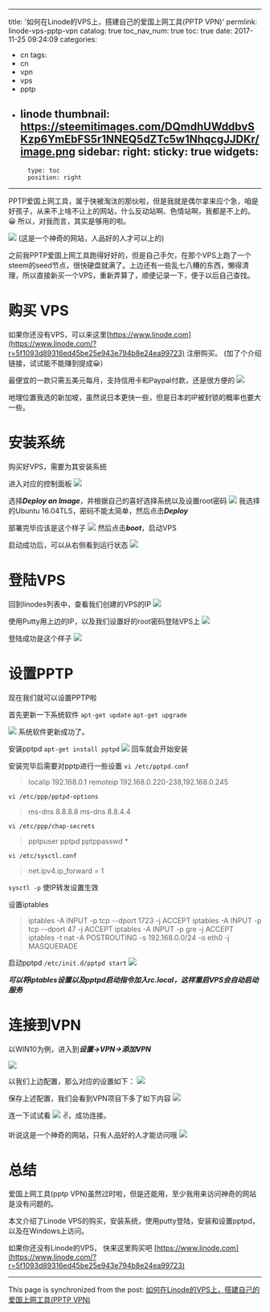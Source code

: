 
---
title: '如何在Linode的VPS上，搭建自己的爱国上网工具(PPTP VPN)'
permlink: linode-vps-pptp-vpn
catalog: true
toc_nav_num: true
toc: true
date: 2017-11-25 09:24:09
categories:
- cn
tags:
- cn
- vpn
- vps
- pptp
- linode
thumbnail: https://steemitimages.com/DQmdhUWddbvSKzp6YmEbFS5r1NNEQ5dZTc5w1NhqcgJJDKr/image.png
sidebar:
    right:
        sticky: true
widgets:
    -
        type: toc
        position: right
---


PPTP爱国上网工具，属于快被淘汰的那伙啦，但是我就是偶尔拿来应个急，咱是好孩子，从来不上啥不让上的网站，什么反动站啊、色情站啊，我都是不上的。😀 所以，对我而言，其实是够用的啦。

![](https://steemitimages.com/DQmdhUWddbvSKzp6YmEbFS5r1NNEQ5dZTc5w1NhqcgJJDKr/image.png)
(这是一个神奇的网站，人品好的人才可以上的)

之前我PPTP爱国上网工具跑得好好的，但是自己手欠，在那个VPS上跑了一个steem的seed节点，很快硬盘就满了。上边还有一些乱七八糟的东西，懒得清理，所以直接新买一个VPS，重新弄算了，顺便记录一下，便于以后自己查找。

# 购买 VPS

如果你还没有VPS，可以来这里[https://www.linode.com](https://www.linode.com/?r=5f1093d89316ed45be25e943e794b8e24ea99723) 注册购买。
(加了个介绍链接，试试能不能赚到提成😀）

最便宜的一款只需五美元每月，支持信用卡和Paypal付款，还是很方便的
[![](https://steemitimages.com/DQmb5fk77GdgDPzDicEYAWUUS9bXhCbLex9gfdS7GHL9LZ7/image.png)](https://www.linode.com/?r=5f1093d89316ed45be25e943e794b8e24ea99723)

地理位置我选的新加坡，虽然说日本更快一些，但是日本的IP被封锁的概率也要大一些。

# 安装系统

购买好VPS，需要为其安装系统

进入对应的控制面板
![](https://steemitimages.com/DQmV5ET47Go2As5Muapd2dEZjK3Ufug7nawav2eHhfLnX1u/image.png)

选择***Deploy an Image***，并根据自己的喜好选择系统以及设置root密码
![](https://steemitimages.com/DQmPW8SCGKKrQEAs3aBxderwUb3ULoCrsUccHj1yfCdLFeL/image.png)
我选择的Ubuntu 16.04TLS，密码不能太简单，然后点击***Deploy***

部署完毕应该是这个样子
![](https://steemitimages.com/DQmXZcxQNuBR8v2rFsXUsB9vNBhNdmC6U52mzTktLvdRZPZ/image.png)
然后点击***boot***，启动VPS

启动成功后，可以从右侧看到运行状态
![](https://steemitimages.com/DQmfPcT7o7uyN5DvR7nys6rt9dPrfqdcxeUpgMHcrxgemf8/image.png)

# 登陆VPS

回到linodes列表中，查看我们创建的VPS的IP
![](https://steemitimages.com/DQmX621NZgxbB9Wpvxz5LUVqGWexgHctddWMWM3dNshVUtB/image.png)

使用Putty用上边的IP，以及我们设置好的root密码登陆VPS上
![](https://steemitimages.com/DQmRnvPug4NoCHJ5HcUjXFySGeDMrQTNn3MyEUSppRtjcuZ/image.png)

登陆成功是这个样子
![](https://steemitimages.com/DQmfCYmsM7o1Eow5omGoHCWBbZPhpxEEed9ZtVxQsDZVyPH/image.png)

# 设置PPTP

现在我们就可以设置PPTP啦

首先更新一下系统软件
`apt-get update`
`apt-get upgrade`

![](https://steemitimages.com/DQmcUVVyRSCRwiqErZbL7rMNNmN8LoqiEiMZgamL7VirEqD/image.png)
系统软件更新成功了。

安装pptpd
`apt-get install pptpd`
![](https://steemitimages.com/DQmaeMUMEbqRUq3LPuKdZaGEJGzFju6du1DUekTGtyJBZ8p/image.png)
回车就会开始安装

安装完毕后需要对pptp进行一些设置
`vi /etc/pptpd.conf`
>localip 192.168.0.1
remoteip 192.168.0.220-238,192.168.0.245

`vi /etc/ppp/pptpd-options`
>ms-dns 8.8.8.8
ms-dns 8.8.4.4

`vi /etc/ppp/chap-secrets`
>pptpuser        pptpd   pptppasswd            *

`vi /etc/sysctl.conf`
>net.ipv4.ip_forward = 1

`sysctl -p`
使IP转发设置生效

设置iptables
>iptables -A INPUT -p tcp --dport 1723 -j ACCEPT
iptables -A INPUT -p tcp --dport 47 -j ACCEPT
iptables -A INPUT -p gre -j ACCEPT
iptables -t nat -A POSTROUTING -s 192.168.0.0/24 -o eth0 -j MASQUERADE

启动pptpd
`/etc/init.d/pptpd start`
![](https://steemitimages.com/DQmVxtkwKpFwNNtUh2fPjFpXaUKdcuJ4xTYmHFWFeXVfnhC/image.png)

***可以将iptables设置以及pptpd启动指令加入rc.local，这样重启VPS会自动启动服务***

# 连接到VPN

以WIN10为例，进入到***设置->VPN->添加VPN***

![](https://steemitimages.com/DQmaBcJgDkQCdL6nHFuUWK3EWp4jrz3qQR6g3y4U9AGtqnk/image.png)

以我们上边配置，那么对应的设置如下：
![](https://steemitimages.com/DQmUsRES8A1vttpoUacAbkMrZH4kbWgn6fPbxaU4bXQ9XQ2/image.png)

保存上述配置，我们会看到VPN项目下多了如下内容
![](https://steemitimages.com/DQmXLst9ugPgBB6PfCkLbrLh5NJp1PjgJknqn5xmXomXhnq/image.png)

连一下试试看
![](https://steemitimages.com/DQmSuX4CHmyMGx11Xy2PmmYo7ESfKBM9oZVyYSxz4cA4sPp/image.png)
✌，成功连接。

听说这是一个神奇的网站，只有人品好的人才能访问哦
![](https://steemitimages.com/DQmdhUWddbvSKzp6YmEbFS5r1NNEQ5dZTc5w1NhqcgJJDKr/image.png)

# 总结

爱国上网工具(pptp VPN)虽然过时啦，但是还能用，至少我用来访问神奇的网站是没有问题的。

本文介绍了Linode VPS的购买，安装系统，使用putty登陆，安装和设置pptpd，以及在Windows上访问。

如果你还没有Linode的VPS， 快来这里购买吧
[https://www.linode.com](https://www.linode.com/?r=5f1093d89316ed45be25e943e794b8e24ea99723)

- - -

This page is synchronized from the post: [如何在Linode的VPS上，搭建自己的爱国上网工具(PPTP VPN)](https://steemit.com/@oflyhigh/linode-vps-pptp-vpn)
